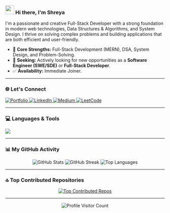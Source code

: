 ### <img src="https://media.giphy.com/media/hvRJCLFzcasrR4ia7z/giphy.gif" width="28"> Hi there, I'm Shreya

I'm a passionate and creative Full-Stack Developer with a strong foundation in modern web technologies, Data Structures & Algorithms, and System Design. I thrive on solving complex problems and building applications that are both efficient and user-friendly.

- 🔭 **Core Strengths:** Full-Stack Development (MERN), DSA, System Design, and Problem-Solving.
- 🚀 **Seeking:** Actively looking for new opportunities as a **Software Engineer (SWE/SDE)** or **Full-Stack Developer**.
- ✅ **Availability:** Immediate Joiner.

---

### 🌐 Let's Connect

<p align="left">
  <a href="https://shreya-singh-dev.netlify.app/" target="_blank">
    <img src="https://img.shields.io/badge/Portfolio-f59e0b?style=for-the-badge&logo=google-chrome&logoColor=white" alt="Portfolio"/>
  </a>
  <a href="https://linkedin.com/in/shreya-singh24" target="_blank">
    <img src="https://img.shields.io/badge/LinkedIn-0077B5?style=for-the-badge&logo=linkedin&logoColor=white" alt="LinkedIn"/>
  </a>
  <a href="https://medium.com/@shreyasinghin24" target="_blank">
    <img src="https://img.shields.io/badge/Medium-12100E?style=for-the-badge&logo=medium&logoColor=white" alt="Medium"/>
  </a>
  <a href="https://leetcode.com/u/im_shreyasingh/" target="_blank">
    <img src="https://img.shields.io/badge/-LeetCode-FFA116?style=for-the-badge&logo=LeetCode&logoColor=black" alt="LeetCode"/>
  </a>
</p>

---

### 💻 Languages & Tools

<p align="left">
  <a href="https://skillicons.dev">
    <img src="https://skillicons.dev/icons?i=js,react,nextjs,nodejs,express,mongodb,mysql,cpp,aws,git,github,html,css,docker&perline=7" />
  </a>
</p>

---

### 📊 My GitHub Activity

<p align="center">
  <img src="https://github-readme-stats.vercel.app/api?username=iam-shreya-singh&theme=tokyonight&hide_border=true&include_all_commits=true&count_private=true" alt="GitHub Stats" />
  <img src="https://github-readme-streak-stats.vercel.app/?user=iam-shreya-singh&theme=tokyonight&hide_border=true&cache_bust=123" alt="GitHub Streak" />  
  <img src="https://github-readme-stats.vercel.app/api/top-langs/?username=iam-shreya-singh&theme=tokyonight&hide_border=true&layout=compact" alt="Top Languages" />
</p>

---

### 🔝 Top Contributed Repositories

<p align="center">
  <a href="https://github.com/anuraghazra/github-readme-stats">
    <img src="https://github-contributor-stats.vercel.app/api?username=iam-shreya-singh&limit=5&theme=tokyonight&combine_all_yearly_contributions=true" alt="Top Contributed Repos" />
  </a>
</p>

---

<p align="center">
  <img src="https://komarev.com/ghpvc/?username=iam-shreya-singh&label=Profile%20Views&color=blueviolet&style=flat-square" alt="Profile Visitor Count" />
</p>
